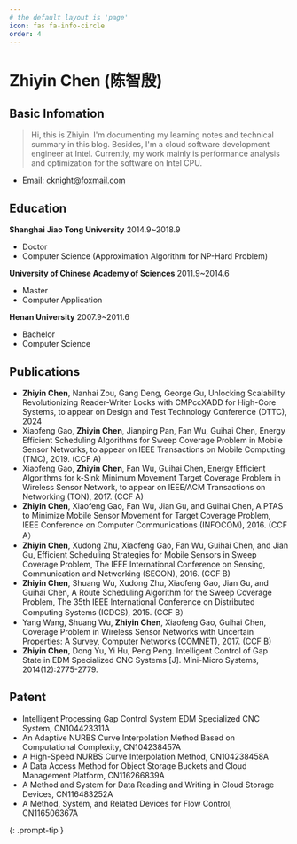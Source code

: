 ```yaml
---
# the default layout is 'page'
icon: fas fa-info-circle
order: 4
---
```


# Zhiyin Chen (陈智殷)
## Basic Infomation
> Hi, this is Zhiyin. I'm documenting my learning notes and technical summary in this blog. Besides, I'm a cloud software development engineer at Intel. Currently, my work mainly is performance analysis and optimization for the software on Intel CPU.

* Email: cknight@foxmail.com

## Education
**Shanghai Jiao Tong University** 2014.9~2018.9
* Doctor
* Computer Science (Approximation Algorithm for NP-Hard Problem)

**University of Chinese Academy of Sciences** 2011.9~2014.6
* Master
* Computer Application

**Henan University** 2007.9~2011.6
* Bachelor 
* Computer Science

## Publications
* **Zhiyin Chen**, Nanhai Zou, Gang Deng, George Gu, Unlocking Scalability Revolutionizing Reader-Writer
Locks with CMPccXADD for High-Core Systems, to appear on Design and Test Technology Conference
(DTTC), 2024
* Xiaofeng Gao, **Zhiyin Chen**, Jianping Pan, Fan Wu, Guihai Chen, Energy Efficient Scheduling Algorithms
for Sweep Coverage Problem in Mobile Sensor Networks, to appear on IEEE Transactions on Mobile
Computing (TMC), 2019. (CCF A)
* Xiaofeng Gao, **Zhiyin Chen**, Fan Wu, Guihai Chen, Energy Efficient Algorithms for k-Sink Minimum
Movement Target Coverage Problem in Wireless Sensor Network, to appear on IEEE/ACM Transactions
on Networking (TON), 2017. (CCF A)
* **Zhiyin Chen**, Xiaofeng Gao, Fan Wu, Jian Gu, and Guihai Chen, A PTAS to Minimize Mobile Sensor
Movement for Target Coverage Problem, IEEE Conference on Computer Communications (INFOCOM), 2016. (CCF A）
* **Zhiyin Chen**, Xudong Zhu, Xiaofeng Gao, Fan Wu, Guihai Chen, and Jian Gu, Efficient Scheduling
Strategies for Mobile Sensors in Sweep Coverage Problem, The IEEE International Conference on
Sensing, Communication and Networking (SECON), 2016. (CCF B)
* **Zhiyin Chen**, Shuang Wu, Xudong Zhu, Xiaofeng Gao, Jian Gu, and Guihai Chen, A Route Scheduling
Algorithm for the Sweep Coverage Problem, The 35th IEEE International Conference on Distributed
Computing Systems (ICDCS), 2015. (CCF B）
* Yang Wang, Shuang Wu, **Zhiyin Chen**, Xiaofeng Gao, Guihai Chen, Coverage Problem in Wireless Sensor
Networks with Uncertain Properties: A Survey, Computer Networks (COMNET), 2017. (CCF B)
* **Zhiyin Chen**, Dong Yu, Yi Hu, Peng Peng. Intelligent Control of Gap State in EDM Specialized CNC
Systems [J]. Mini-Micro Systems, 2014(12):2775-2779.

## Patent
* Intelligent Processing Gap Control System EDM Specialized CNC System, CN104423311A
* An Adaptive NURBS Curve Interpolation Method Based on Computational Complexity, CN104238457A
* A High-Speed NURBS Curve Interpolation Method, CN104238458A
* A Data Access Method for Object Storage Buckets and Cloud Management Platform, CN116266839A
* A Method and System for Data Reading and Writing in Cloud Storage Devices, CN116483252A
* A Method, System, and Related Devices for Flow Control, CN116506367A

{: .prompt-tip }
